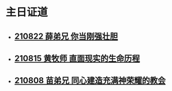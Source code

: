 # 主日证道

* ## [210822 薛弟兄 你当刚强壮胆](https://nccchurch.github.io/210822/)
* ## [210815 黄牧师 直面现实的生命历程](https://nccchurch.github.io/210815/)
* ## [210808 苗弟兄 同心建造充满神荣耀的教会](https://nccchurch.github.io/210808/)
